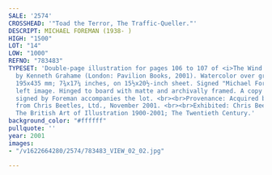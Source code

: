 ```yaml
---
SALE: '2574'
CROSSHEAD: '"Toad the Terror, The Traffic-Queller."'
DESCRIPT: MICHAEL FOREMAN (1938- )
HIGH: "1500"
LOT: "14"
LOW: "1000"
REFNO: "783483"
TYPESET: 'Double-page illustration for pages 106 to 107 of <i>The Wind in the Willows</i>
  by Kenneth Grahame (London: Pavilion Books, 2001). Watercolor over graphite on paper.
  195x435 mm; 7¾x17¼ inches, on 15½x20½-inch sheet. Signed "Michael Foreman" in lower
  left image. Hinged to board with matte and archivally framed. A copy of the book
  signed by Foreman accompanies the lot. <br><br>Provenance: Acquired by current owner
  from Chris Beetles, Ltd., November 2001. <br><br>Exhibited: Chris Beetles, Ltd,.
  The British Art of Illustration 1900-2001; The Twentieth Century.'
background_color: "#ffffff"
pullquote: ''
year: 2001
images:
- "/v1622664280/2574/783483_VIEW_02_02.jpg"

---
```

